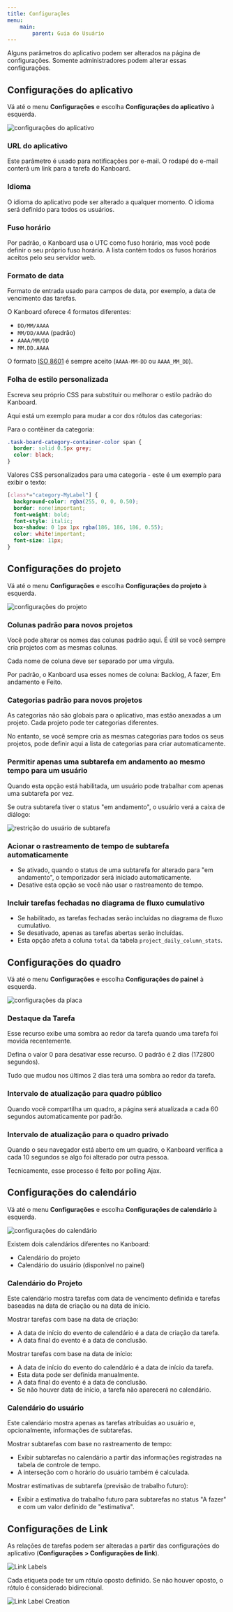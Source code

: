 ```yaml
---
title: Configurações
menu:
    main:
        parent: Guia do Usuário
---
```


Alguns parâmetros do aplicativo podem ser alterados na página de
configurações. Somente administradores podem alterar essas
configurações.

Configurações do aplicativo
---------------------------

Vá até o menu **Configurações** e escolha **Configurações do
aplicativo** à esquerda.

![configurações do aplicativo](/images/v1/application-settings.png)

### URL do aplicativo

Este parâmetro é usado para notificações por e-mail. O rodapé do e-mail
conterá um link para a tarefa do Kanboard.

### Idioma

O idioma do aplicativo pode ser alterado a qualquer momento. O idioma
será definido para todos os usuários.

### Fuso horário

Por padrão, o Kanboard usa o UTC como fuso horário, mas você pode
definir o seu próprio fuso horário. A lista contém todos os fusos
horários aceitos pelo seu servidor web.

### Formato de data

Formato de entrada usado para campos de data, por exemplo, a data de
vencimento das tarefas.

O Kanboard oferece 4 formatos diferentes:

-   `DD/MM/AAAA`
-   `MM/DD/AAAA` (padrão)
-   `AAAA/MM/DD`
-   `MM.DD.AAAA`

O formato [ISO 8601](http://en.wikipedia.org/wiki/ISO_8601) é sempre
aceito (`AAAA-MM-DD` ou `AAAA_MM_DD`).

### Folha de estilo personalizada

Escreva seu próprio CSS para substituir ou melhorar o estilo padrão do
Kanboard.

Aqui está um exemplo para mudar a cor dos rótulos das categorias:

Para o contêiner da categoria:

```css
.task-board-category-container-color span {
  border: solid 0.5px grey;
  color: black;
}
```

Valores CSS personalizados para uma categoria - este é um exemplo para
exibir o texto:

```css
[class*="category-MyLabel"] {
  background-color: rgba(255, 0, 0, 0.50);
  border: none!important;
  font-weight: bold;
  font-style: italic;
  box-shadow: 0 1px 1px rgba(186, 186, 186, 0.55);
  color: white!important;
  font-size: 11px;
}
```

Configurações do projeto
------------------------

Vá até o menu **Configurações** e escolha **Configurações do projeto** à
esquerda.

![configurações do projeto](/images/v1/project-settings.png)

### Colunas padrão para novos projetos

Você pode alterar os nomes das colunas padrão aqui. É útil se você
sempre cria projetos com as mesmas colunas.

Cada nome de coluna deve ser separado por uma vírgula.

Por padrão, o Kanboard usa esses nomes de coluna: Backlog, A fazer, Em
andamento e Feito.

### Categorias padrão para novos projetos

As categorias não são globais para o aplicativo, mas estão anexadas a um
projeto. Cada projeto pode ter categorias diferentes.

No entanto, se você sempre cria as mesmas categorias para todos os seus
projetos, pode definir aqui a lista de categorias para criar
automaticamente.

### Permitir apenas uma subtarefa em andamento ao mesmo tempo para um usuário

Quando esta opção está habilitada, um usuário pode trabalhar com apenas
uma subtarefa por vez.

Se outra subtarefa tiver o status "em andamento", o usuário verá a
caixa de diálogo:

![restrição do usuário de subtarefa](/images/v1/subtask-user-restriction.png)

### Acionar o rastreamento de tempo de subtarefa automaticamente

-   Se ativado, quando o status de uma subtarefa for alterado para "em
    andamento", o temporizador será iniciado automaticamente.
-   Desative esta opção se você não usar o rastreamento de tempo.

### Incluir tarefas fechadas no diagrama de fluxo cumulativo

-   Se habilitado, as tarefas fechadas serão incluídas no diagrama de fluxo cumulativo.
-   Se desativado, apenas as tarefas abertas serão incluídas.
-   Esta opção afeta a coluna `total` da tabela `project_daily_column_stats`.

Configurações do quadro
-----------------------

Vá até o menu **Configurações** e escolha **Configurações do painel** à
esquerda.

![configurações da placa](/images/v1/board-settings.png)

### Destaque da Tarefa

Esse recurso exibe uma sombra ao redor da tarefa quando uma tarefa foi
movida recentemente.

Defina o valor 0 para desativar esse recurso. O padrão é 2 dias (172800
segundos).

Tudo que mudou nos últimos 2 dias terá uma sombra ao redor da tarefa.

### Intervalo de atualização para quadro público

Quando você compartilha um quadro, a página será atualizada a cada 60
segundos automaticamente por padrão.

### Intervalo de atualização para o quadro privado

Quando o seu navegador está aberto em um quadro, o Kanboard verifica a
cada 10 segundos se algo foi alterado por outra pessoa.

Tecnicamente, esse processo é feito por polling Ajax.

Configurações do calendário
---------------------------

Vá até o menu **Configurações** e escolha **Configurações de
calendário** à esquerda.

![configurações do calendário](/images/v1/calendar-settings.png)

Existem dois calendários diferentes no Kanboard:

-   Calendário do projeto
-   Calendário do usuário (disponível no painel)

### Calendário do Projeto

Este calendário mostra tarefas com data de vencimento definida e tarefas
baseadas na data de criação ou na data de início.

Mostrar tarefas com base na data de criação:

-   A data de início do evento de calendário é a data de criação da
    tarefa.
-   A data final do evento é a data de conclusão.

Mostrar tarefas com base na data de início:

-   A data de início do evento do calendário é a data de início da
    tarefa.
-   Esta data pode ser definida manualmente.
-   A data final do evento é a data de conclusão.
-   Se não houver data de início, a tarefa não aparecerá no calendário.

### Calendário do usuário

Este calendário mostra apenas as tarefas atribuídas ao usuário e,
opcionalmente, informações de subtarefas.

Mostrar subtarefas com base no rastreamento de tempo:

-   Exibir subtarefas no calendário a partir das informações registradas
    na tabela de controle de tempo.
-   A interseção com o horário do usuário também é calculada.

Mostrar estimativas de subtarefa (previsão de trabalho futuro):

-   Exibir a estimativa do trabalho futuro para subtarefas no status
    "A fazer" e com um valor definido de "estimativa".

Configurações de Link
---------------------

As relações de tarefas podem ser alteradas a partir das configurações do
aplicativo (**Configurações > Configurações de link**).

![Link Labels](/images/v1/link-labels.png)

Cada etiqueta pode ter um rótulo oposto definido.
Se não houver oposto, o rótulo é considerado bidirecional.

![Link Label Creation](/images/v1/link-label-creation.png)
